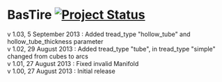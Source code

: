 BasTire [![Project Status](http://stillmaintained.com/basile-laderchi/BasTire.png)](http://stillmaintained.com/basile-laderchi/BasTire)
=======
v 1.03,  5 September 2013 : Added tread\_type "hollow\_tube" and hollow\_tube\_thickness parameter  
v 1.02, 29    August 2013 : Added tread\_type "tube", in tread\_type "simple" changed from cubes to arcs  
v 1.01, 27    August 2013 : Fixed invalid Manifold  
v 1.00, 27    August 2013 : Initial release
